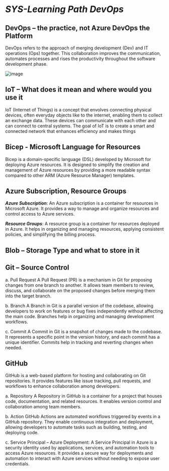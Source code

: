 # ***SYS-Learning Path DevOps***


## DevOps – the practice, not Azure DevOps the Platform

   DevOps refers to the approach of merging development (Dev) and IT operations (Ops) together. This collaboration improves the communication, automates processes and rises the productivity throughout the software development phase.

![image](https://github.com/AlexLPlanB/DevOps/assets/159454517/beab6d23-7cd3-411e-86a5-13bd9f1f2820)

## IoT – What does it mean and where would you use it

IoT (Internet of Things) is a concept that envolves connecting physical devices, often everyday objects like to the internet, enabling them to collect an exchange data. These devices can communicate with each other and can connect to central systems. The goal of IoT is to create a smart and connected network that enhances efficiency and makes things 

## Bicep - Microsoft Language for Resources
Bicep is a domain-specific language (DSL) developed by Microsoft for deploying Azure resources. It is designed to simplify the creation and management of Azure resources by providing a more readable syntax compared to other ARM (Azure Resource Manager) templates.

## Azure Subscription, Resource Groups 

***Azure Subscription***:
An Azure subscription is a container for resources in Microsoft Azure. It provides a way to manage and organize resources and control access to Azure services.

***Resource Groups***:
A resource group is a container for resources deployed in Azure. It helps in organizing and managing resources, applying consistent policies, and simplifying the billing process.


## Blob – Storage Type and what to store in it 


## Git – Source Control  

a. Pull Request 
   A Pull Request (PR) is a mechanism in Git for proposing changes from one branch to another. It allows team members to review, discuss, and collaborate on the proposed changes before merging them into the target branch.

b. Branch 
   A Branch in Git is a parallel version of the codebase, allowing developers to work on features or bug fixes independently without affecting the main code. Branches help in organizing and managing development workflows.
   
c. Commit 
   A Commit in Git is a snapshot of changes made to the codebase. It represents a specific point in the version history, and each commit has a unique identifier. Commits help in tracking and reverting changes when needed.


## GitHub 
GitHub is a web-based platform for hosting and collaborating on Git repositories. It provides features like issue tracking, pull requests, and workflows to enhance collaboration among developers.

a. Repository 
   A Repository in GitHub is a container for a project that houses code, documentation, and related resources. It enables version control and collaboration among team members.

b. Action 
   GitHub Actions are automated workflows triggered by events in a GitHub repository. They enable continuous integration and deployment, allowing developers to automate tasks such as building, testing, and deploying code.

c. Service Principal – Azure Deployment:
   A Service Principal in Azure is a security identity used by applications, services, and automation tools to access Azure resources. It provides a secure way for deployments and automation to interact with Azure services without needing to expose user credentials.

